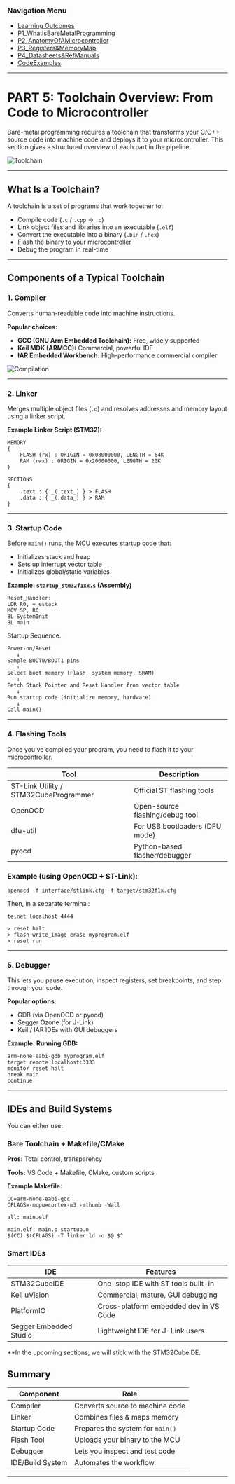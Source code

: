<h3>Navigation Menu</h3>
<ul>
 <li><a href="Learning%20Outcomes.md">Learning Outcomes</a></li>
 <li><a href="P1_WhatIsBareMetalProgramming.md">P1_WhatIsBareMetalProgramming</a></li>
 <li><a href="P2_AnatomyOfAMicrocontroller.md">P2_AnatomyOfAMicrocontroller</a></li>
 <li><a href="P3_Registers&MemoryMap.md">P3_Registers&MemoryMap</a></li>
 <li><a href="P4_Datasheets&RefManuals.md">P4_Datasheets&RefManuals</a></li> 
 <li><a href="CodeExamples.md">CodeExamples</a></li>
</ul>

---
# PART 5: Toolchain Overview: From Code to Microcontroller

Bare-metal programming requires a toolchain that transforms your C/C++ source code into machine code and deploys it to your microcontroller. This section gives a structured overview of each part in the pipeline.

![Toolchain](assets/Toolchain/Toolchain.png)

---
## What Is a Toolchain?

A toolchain is a set of programs that work together to:

- Compile code (`.c` / `.cpp` → `.o`)
- Link object files and libraries into an executable (`.elf`)
- Convert the executable into a binary (`.bin` / `.hex`)
- Flash the binary to your microcontroller
- Debug the program in real-time

---

## Components of a Typical Toolchain

### 1. Compiler

Converts human-readable code into machine instructions.

**Popular choices:**
- **GCC (GNU Arm Embedded Toolchain):** Free, widely supported
- **Keil MDK (ARMCC):** Commercial, powerful IDE
- **IAR Embedded Workbench:** High-performance commercial compiler

![Compilation](assets/Compilation/CubeIDEBuild.png)

---
### 2. Linker

Merges multiple object files (`.o`) and resolves addresses and memory layout using a linker script.

**Example Linker Script (STM32):**

```
MEMORY  
{  
	FLASH (rx) : ORIGIN = 0x08000000, LENGTH = 64K  
	RAM (rwx) : ORIGIN = 0x20000000, LENGTH = 20K  
}

SECTIONS  
{  
	.text : { _(.text_) } > FLASH  
	.data : { _(.data_) } > RAM  
}
```

---

### 3. Startup Code

Before `main()` runs, the MCU executes startup code that:

- Initializes stack and heap
- Sets up interrupt vector table
- Initializes global/static variables

**Example: `startup_stm32f1xx.s` (Assembly)**

```
Reset_Handler:  
LDR R0, =_estack  
MOV SP, R0  
BL SystemInit  
BL main
```

Startup Sequence:

```
Power-on/Reset
   ↓
Sample BOOT0/BOOT1 pins
   ↓
Select boot memory (Flash, system memory, SRAM)
   ↓
Fetch Stack Pointer and Reset Handler from vector table
   ↓
Run startup code (initialize memory, hardware)
   ↓
Call main()
```


---
### 4. Flashing Tools

Once you’ve compiled your program, you need to flash it to your microcontroller.

| Tool                                | Description                              |
|--------------------------------------|------------------------------------------|
| ST-Link Utility / STM32CubeProgrammer| Official ST flashing tools               |
| OpenOCD                             | Open-source flashing/debug tool          |
| dfu-util                            | For USB bootloaders (DFU mode)           |
| pyocd                               | Python-based flasher/debugger            |

### Example (using OpenOCD + ST-Link):

```
openocd -f interface/stlink.cfg -f target/stm32f1x.cfg
```

Then, in a separate terminal:

```
telnet localhost 4444

> reset halt  
> flash write_image erase myprogram.elf  
> reset run
```

---
### 5. Debugger

This lets you pause execution, inspect registers, set breakpoints, and step through your code.

**Popular options:**
- GDB (via OpenOCD or pyocd)
- Segger Ozone (for J-Link)
- Keil / IAR IDEs with GUI debuggers

**Example: Running GDB:**

```
arm-none-eabi-gdb myprogram.elf  
target remote localhost:3333  
monitor reset halt  
break main  
continue
```

---
## IDEs and Build Systems

You can either use:

### Bare Toolchain + Makefile/CMake

**Pros:** Total control, transparency

**Tools:** VS Code + Makefile, CMake, custom scripts

**Example Makefile:**

```
CC=arm-none-eabi-gcc  
CFLAGS=-mcpu=cortex-m3 -mthumb -Wall

all: main.elf

main.elf: main.o startup.o  
$(CC) $(CFLAGS) -T linker.ld -o $@ $^
```

### Smart IDEs

| IDE                     | Features                                   |
|-------------------------|--------------------------------------------|
| STM32CubeIDE            | One-stop IDE with ST tools built-in        |
| Keil uVision            | Commercial, mature, GUI debugging          |
| PlatformIO              | Cross-platform embedded dev in VS Code     |
| Segger Embedded Studio  | Lightweight IDE for J-Link users           |

**In the upcoming sections, we will stick with the STM32CubeIDE.

## Summary

| Component        | Role                             |
| ---------------- | -------------------------------- |
| Compiler         | Converts source to machine code  |
| Linker           | Combines files & maps memory     |
| Startup Code     | Prepares the system for `main()` |
| Flash Tool       | Uploads your binary to the MCU   |
| Debugger         | Lets you inspect and test code   |
| IDE/Build System | Automates the workflow           |

---
